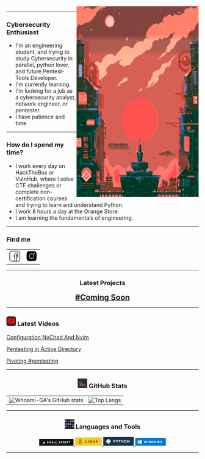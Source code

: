 <img align="right" alt="GIF" src="src/GifWelcome1.gif" width="320" height="500" />

---
### Cybersecurity Enthusiast
- I'm an engineering student, and trying to study Cybersecurity in parallel, python lover, and future Pentest-Tools Developer.
- I'm currently learning.
- I'm looking for a job as a cybersecurity analyst, network engineer, or pentester.
- I have patience and time.
---
### How do I spend my time?
- I work every day on HackTheBox or VulnHub, where I solve CTF challenges or complete non-certification courses and trying to learn and understand Python.
- I work 8 hours a day at the Orange Store.
- I am learning the fundamentals of engineering.
---

### Find me

<table>
  <tr>
    <td>
      <a href="https://www.linkedin.com/in/adrian-george-lazar" target="_blank">
        <img src="src/facebook.png.gif" alt="LinkedIn" width="30px">
      </a>
    </td>
    <td>
      <a href="https://www.instagram.com/lazar.adrian.g/" target="_blank">
        <img src="src/instagram.png.gif" alt="Instagram" width="30px">
      </a>
    </td>
  </tr>
</table>

---
<h3 align="center">Latest Projects</h3>

<p align="center">
  <a href="Working">
    <span style="font-size: 20px; font-weight: bold;">#Coming Soon</span>
  </a>
</p>


---
<h3 align="left"><img src="./src/youtube_alternativ.png" width="25px" height="25px"> Latest Videos</h3>

<!-- YOUTUBE:START -->
[Configuration NvChad And Nvim](https://youtu.be/om9Mnm5hrfk)

[Pentesting in Active Directory](https://www.youtube.com/watch?v=OK741JiH52g)

[Pivoting #pentesting](https://www.youtube.com/watch?v=fw1Uk_v1yiI)
<!-- YOUTUBE:END -->


---

<h3 align="center"><img src="./src/estadistica2.gif" width="25px" height="25px"> GitHub Stats</h3>

<table align="center">
  <tr>
    <td>
      <img src="https://github-readme-stats.vercel.app/api?username=whoami-GA&show_icons=true&theme=onedark" alt="Whoami-GA's GitHub stats">
    </td>
    <td>
      <img src="https://github-readme-stats.vercel.app/api/top-langs/?username=whoami-GA&hide_progress=true&theme=onedark" alt="Top Langs">
    </td>
  </tr>
</table>


---

<h3 align="center"><img src="./src/0101.GIF" width="25px" height="25px"> Languages and Tools</h3>
<p align="center">
    <a href="https://www.youtube.com/channel/UCcxU7lCoMDO3M4_MfPqEt3g" target="_blank"> <img src="/src/BashBad.png" width="90px"/> </a>
    <a href="https://www.youtube.com/channel/UCcxU7lCoMDO3M4_MfPqEt3g" target="_blank"> <img src="/src/LinuxBad.png" width="70px"/> </a>
    <a href="https://www.youtube.com/channel/UCcxU7lCoMDO3M4_MfPqEt3g" target="_blank"> <img src="/src/PythonBad.png" width="80px"/> </a>
    <a href="https://www.youtube.com/channel/UCcxU7lCoMDO3M4_MfPqEt3g" target="_blank"> <img src="/src/WindowsBad.png" width="80px"/> </a>
</p>


---

[youtube]: https://www.youtube.com/channel/UCcxU7lCoMDO3M4_MfPqEt3g
[instagram]: https://www.instagram.com/g.lazar.adrian/
[facebook]: https://www.facebook.com/ady.lazar.10/
